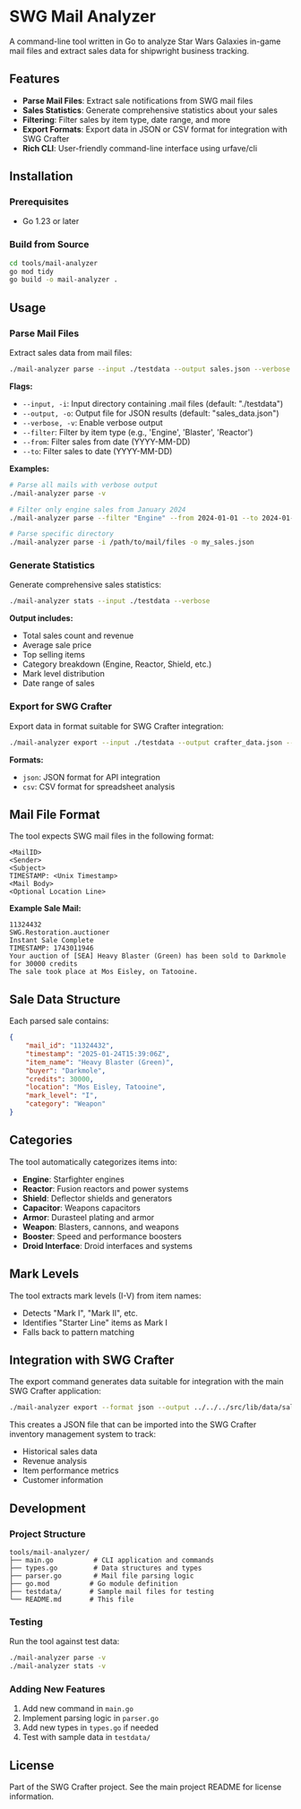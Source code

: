 # SWG Mail Analyzer

A command-line tool written in Go to analyze Star Wars Galaxies in-game mail files and extract sales data for shipwright business tracking.

## Features

- **Parse Mail Files**: Extract sale notifications from SWG mail files
- **Sales Statistics**: Generate comprehensive statistics about your sales
- **Filtering**: Filter sales by item type, date range, and more
- **Export Formats**: Export data in JSON or CSV format for integration with SWG Crafter
- **Rich CLI**: User-friendly command-line interface using urfave/cli

## Installation

### Prerequisites

- Go 1.23 or later

### Build from Source

```bash
cd tools/mail-analyzer
go mod tidy
go build -o mail-analyzer .
```

## Usage

### Parse Mail Files

Extract sales data from mail files:

```bash
./mail-analyzer parse --input ./testdata --output sales.json --verbose
```

**Flags:**

- `--input, -i`: Input directory containing .mail files (default: "./testdata")
- `--output, -o`: Output file for JSON results (default: "sales_data.json")
- `--verbose, -v`: Enable verbose output
- `--filter`: Filter by item type (e.g., 'Engine', 'Blaster', 'Reactor')
- `--from`: Filter sales from date (YYYY-MM-DD)
- `--to`: Filter sales to date (YYYY-MM-DD)

**Examples:**

```bash
# Parse all mails with verbose output
./mail-analyzer parse -v

# Filter only engine sales from January 2024
./mail-analyzer parse --filter "Engine" --from 2024-01-01 --to 2024-01-31

# Parse specific directory
./mail-analyzer parse -i /path/to/mail/files -o my_sales.json
```

### Generate Statistics

Generate comprehensive sales statistics:

```bash
./mail-analyzer stats --input ./testdata --verbose
```

**Output includes:**

- Total sales count and revenue
- Average sale price
- Top selling items
- Category breakdown (Engine, Reactor, Shield, etc.)
- Mark level distribution
- Date range of sales

### Export for SWG Crafter

Export data in format suitable for SWG Crafter integration:

```bash
./mail-analyzer export --input ./testdata --output crafter_data.json --format json
```

**Formats:**

- `json`: JSON format for API integration
- `csv`: CSV format for spreadsheet analysis

## Mail File Format

The tool expects SWG mail files in the following format:

```
<MailID>
<Sender>
<Subject>
TIMESTAMP: <Unix Timestamp>
<Mail Body>
<Optional Location Line>
```

**Example Sale Mail:**

```
11324432
SWG.Restoration.auctioner
Instant Sale Complete
TIMESTAMP: 1743011946
Your auction of [SEA] Heavy Blaster (Green) has been sold to Darkmole for 30000 credits
The sale took place at Mos Eisley, on Tatooine.
```

## Sale Data Structure

Each parsed sale contains:

```json
{
	"mail_id": "11324432",
	"timestamp": "2025-01-24T15:39:06Z",
	"item_name": "Heavy Blaster (Green)",
	"buyer": "Darkmole",
	"credits": 30000,
	"location": "Mos Eisley, Tatooine",
	"mark_level": "I",
	"category": "Weapon"
}
```

## Categories

The tool automatically categorizes items into:

- **Engine**: Starfighter engines
- **Reactor**: Fusion reactors and power systems
- **Shield**: Deflector shields and generators
- **Capacitor**: Weapons capacitors
- **Armor**: Durasteel plating and armor
- **Weapon**: Blasters, cannons, and weapons
- **Booster**: Speed and performance boosters
- **Droid Interface**: Droid interfaces and systems

## Mark Levels

The tool extracts mark levels (I-V) from item names:

- Detects "Mark I", "Mark II", etc.
- Identifies "Starter Line" items as Mark I
- Falls back to pattern matching

## Integration with SWG Crafter

The export command generates data suitable for integration with the main SWG Crafter application:

```bash
./mail-analyzer export --format json --output ../../../src/lib/data/sales_import.json
```

This creates a JSON file that can be imported into the SWG Crafter inventory management system to track:

- Historical sales data
- Revenue analysis
- Item performance metrics
- Customer information

## Development

### Project Structure

```
tools/mail-analyzer/
├── main.go          # CLI application and commands
├── types.go         # Data structures and types
├── parser.go        # Mail file parsing logic
├── go.mod          # Go module definition
├── testdata/       # Sample mail files for testing
└── README.md       # This file
```

### Testing

Run the tool against test data:

```bash
./mail-analyzer parse -v
./mail-analyzer stats -v
```

### Adding New Features

1. Add new command in `main.go`
2. Implement parsing logic in `parser.go`
3. Add new types in `types.go` if needed
4. Test with sample data in `testdata/`

## License

Part of the SWG Crafter project. See the main project README for license information.
